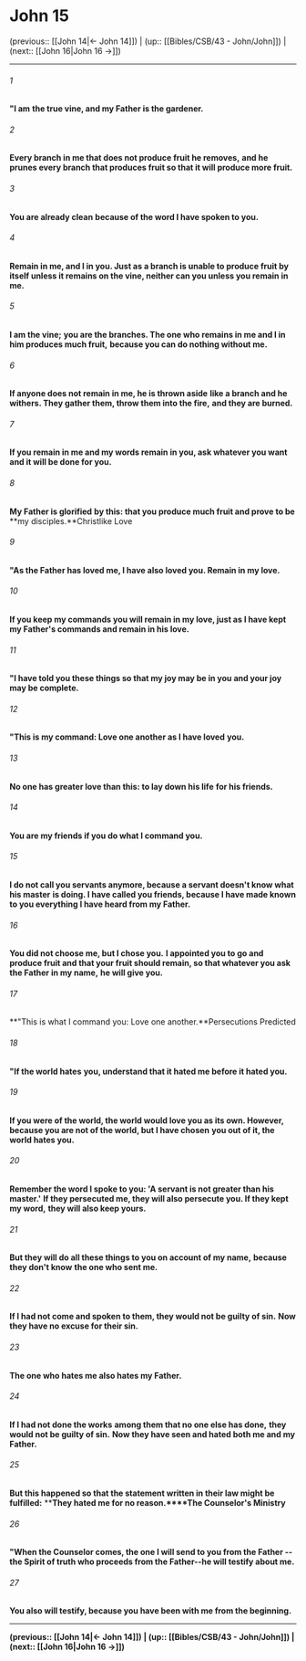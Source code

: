 # John 15

(previous:: [[John 14|← John 14]]) | (up:: [[Bibles/CSB/43 - John/John]]) | (next:: [[John 16|John 16 →]])

***


###### 1 
**"I am** **the true vine, and my Father is the gardener.** 

###### 2 
**Every branch in me that does not produce fruit he removes,** **and he prunes every branch that produces fruit so that it will produce more fruit.** 

###### 3 
**You are already clean** **because of the word I have spoken to you.** 

###### 4 
**Remain in me, and I in you. Just as a branch is unable to produce fruit by itself unless it remains on the vine, neither can you unless you remain in me.** 

###### 5 
**I am the vine;** **you are the branches. The one who remains in me and I in him produces much fruit,** **because you can do nothing without me.** 

###### 6 
**If anyone does not remain in me, he is thrown aside** **like a branch and he withers. They gather them, throw them into the fire,** **and they are burned.** 

###### 7 
**If you remain in me and my words remain in you, ask whatever you want and it will be done for you.** 

###### 8 
**My Father is glorified** **by this: that you produce much fruit and prove to be** **my disciples.**Christlike Love 

###### 9 
**"As the Father has loved me, I have also loved you. Remain in my love.** 

###### 10 
**If you keep my commands you will remain in my love, just as I have kept my Father's commands and remain in his love.** 

###### 11 
**"I have told you these things so that my joy may be in you and your joy may be complete.** 

###### 12 
**"This is my command: Love one another as I have loved** **you.** 

###### 13 
**No one has greater love than this: to lay down his life** **for his friends.** 

###### 14 
**You are my friends if you do what I command you.** 

###### 15 
**I do not call you servants anymore, because a servant doesn't know what his master** **is doing. I have called you friends, because I have made known to you everything I have heard from my Father.** 

###### 16 
**You did not choose me, but I chose you.** **I appointed you to go and produce fruit and that your fruit should remain, so that whatever you ask** **the Father in my name,** **he will give you.** 

###### 17 
**"This is what I command you: Love one another.**Persecutions Predicted 

###### 18 
**"If the world hates** **you, understand that it hated me before it hated you.** 

###### 19 
**If you were of the world, the world would love you as its own. However, because you are not of the world, but I have chosen** **you out of it, the world hates you.** 

###### 20 
**Remember the word I spoke to you: 'A servant is not greater than his master.'** **If they persecuted me, they will also persecute you. If they kept my word,** **they will also keep yours.** 

###### 21 
**But they will do all these things to you on account of my name,** **because they don't know** **the one who sent me.** 

###### 22 
**If I had not come and spoken to them, they would not be guilty of sin.** **Now they have no excuse for their sin.** 

###### 23 
**The one who hates me also hates my Father.** 

###### 24 
**If I had not done the works** **among them that no one else has done,** **they would not be guilty of sin.** **Now they have seen and hated both me and my Father.** 

###### 25 
**But this happened so that the statement written in their law might be fulfilled:** **<b class="quote">They hated me for no reason.****The Counselor's Ministry 

###### 26 
**"When the Counselor** **comes, the one I will send to you from the Father** **--the Spirit of truth** **who proceeds from the Father--he will testify about me.** 

###### 27 
**You also will testify,** **because you have been with me from the beginning.**

***

(previous:: [[John 14|← John 14]]) | (up:: [[Bibles/CSB/43 - John/John]]) | (next:: [[John 16|John 16 →]])
